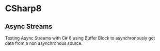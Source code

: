 # CSharp8

## Async Streams
Testing Async Streams with C# 8 using Buffer Block to asynchronously get data from a non asynchronous source.


